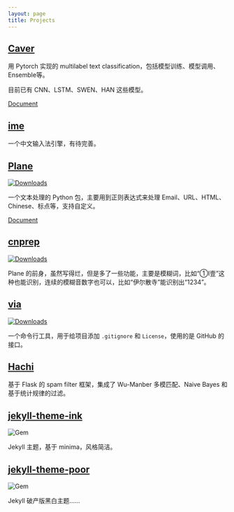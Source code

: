 ```yaml
---
layout: page
title: Projects
---
```


## [Caver](https://github.com/guokr/Caver)

用 Pytorch 实现的 multilabel text classification，包括模型训练、模型调用、Ensemble等。

目前已有 CNN、LSTM、SWEN、HAN 这些模型。

[Document](https://guokr.github.io/Caver)

## [ime](https://github.com/kemingy/ime)

一个中文输入法引擎，有待完善。

## [Plane](https://github.com/kemingy/Plane)

[![Downloads](http://pepy.tech/badge/plane)](http://pepy.tech/project/plane)

一个文本处理的 Python 包，主要用到正则表达式来处理 Email、URL、HTML、Chinese、标点等，支持自定义。

[Document](https://kemingy.github.io/Plane/)

## [cnprep](https://github.com/kemingy/cnprep)

[![Downloads](http://pepy.tech/badge/cnprep)](http://pepy.tech/project/cnprep)

Plane 的前身，虽然写得烂，但是多了一些功能，主要是模糊词，比如“①Ⅰ壹”这种也能识别，连续的模糊音数字也可以，比如“伊尔散寺”能识别出“1234”。

## [via](https://github.com/kemingy/via)

[![Downloads](http://pepy.tech/badge/via)](http://pepy.tech/project/via)

一个命令行工具，用于给项目添加 `.gitignore` 和 `License`，使用的是 GitHub 的接口。

## [Hachi](https://github.com/guokr/Hachi)

基于 Flask 的 spam filter 框架，集成了 Wu-Manber 多模匹配、Naive Bayes 和基于统计规律的过滤。

## [jekyll-theme-ink](https://github.com/kemingy/jekyll-theme-ink)

![Gem](https://img.shields.io/gem/dt/jekyll-theme-ink.svg)

Jekyll 主题，基于 minima，风格简洁。

## [jekyll-theme-poor](https://github.com/kemingy/jekyll-theme-poor)

![Gem](https://img.shields.io/gem/dt/jekyll-theme-poor.svg)

Jekyll 破产版黑白主题……

